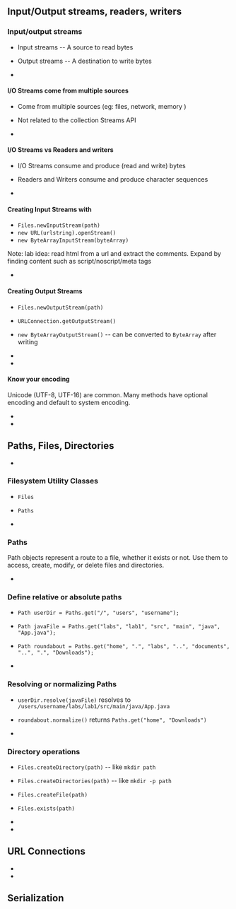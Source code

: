 ## Input/Output streams, readers, writers

### Input/output streams

- Input streams -- A source to read bytes
- Output streams -- A destination to write bytes

-

#### I/O Streams come from multiple sources

- Come from multiple sources (eg: files, network, memory )
- Not related to the collection Streams API

-
#### I/O Streams vs Readers and writers

- I/O Streams consume and produce (read and write) bytes
- Readers and Writers consume and produce character sequences

-
#### Creating Input Streams with

- `Files.newInputStream(path)`
- `new URL(urlstring).openStream()`
- `new ByteArrayInputStream(byteArray)`

Note: lab idea: read html from a url and extract the comments. Expand by finding
content such as script/noscript/meta tags

-
#### Creating Output Streams

- `Files.newOutputStream(path)`
- `URLConnection.getOutputStream()`
- `new ByteArrayOutputStream()` -- can be converted to `ByteArray` after writing


-
-
#### Know your encoding

Unicode (UTF-8, UTF-16) are common. Many methods have optional encoding and
 default to system encoding.

-
-
## Paths, Files, Directories



-
### Filesystem Utility Classes

- `Files`
- `Paths`

-
### Paths

Path objects represent a route to a file, whether it exists or not. Use them to
 access, create, modify, or delete files and directories.

-
### Define relative or absolute paths

- `Path userDir = Paths.get("/", "users", "username");`
- `Path javaFile = Paths.get("labs", "lab1", "src", "main", "java", "App.java");`
- `Path roundabout = Paths.get("home", ".", "labs", "..", "documents", "..", ".", "Downloads");`

-
### Resolving or normalizing Paths

- `userDir.resolve(javaFile)` resolves to `/users/username/labs/lab1/src/main/java/App.java`
- `roundabout.normalize()` returns `Paths.get("home", "Downloads")`

-
### Directory operations

- `Files.createDirectory(path)` -- like `mkdir path`
- `Files.createDirectories(path)` -- like `mkdir -p path`
- `Files.createFile(path)`
- `Files.exists(path)`

-
-
## URL Connections

-
-
## Serialization

